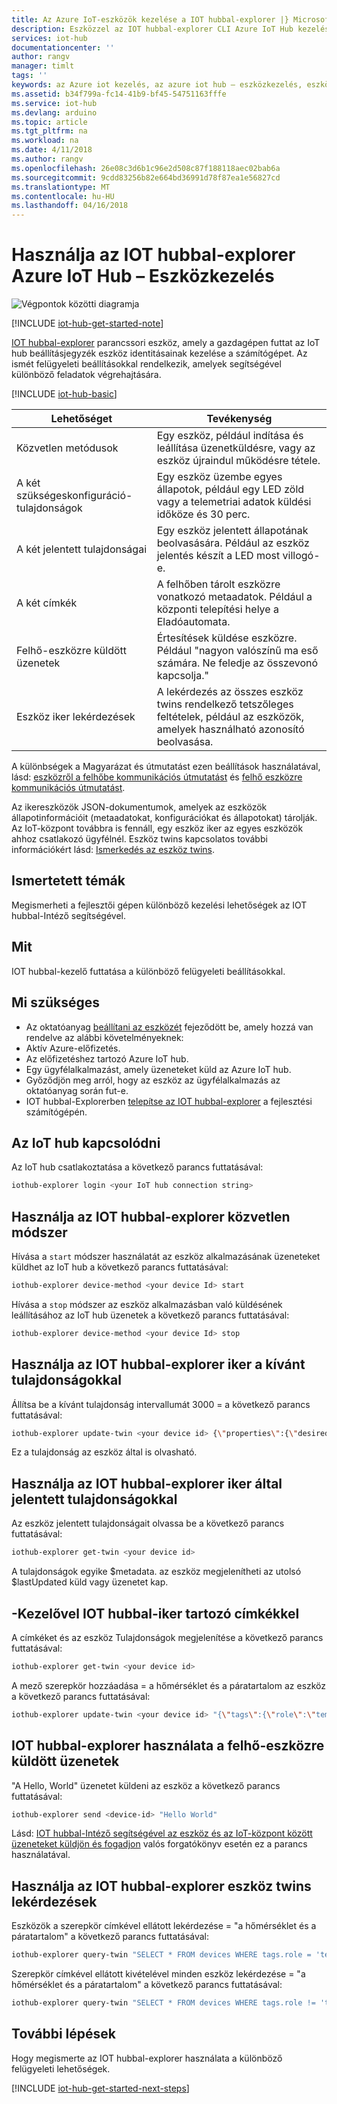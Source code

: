 ```yaml
---
title: Az Azure IoT-eszközök kezelése a IOT hubbal-explorer |} Microsoft Docs
description: Eszközzel az IOT hubbal-explorer CLI Azure IoT Hub kezeléséhez, ha kiemeli a közvetlen módszerek és a kettős kívánt tulajdonságok felügyeleti lehetőségeket.
services: iot-hub
documentationcenter: ''
author: rangv
manager: timlt
tags: ''
keywords: az Azure iot kezelés, az azure iot hub – eszközkezelés, eszköz felügyeleti iot, iot hub – Eszközkezelés
ms.assetid: b34f799a-fc14-41b9-bf45-54751163fffe
ms.service: iot-hub
ms.devlang: arduino
ms.topic: article
ms.tgt_pltfrm: na
ms.workload: na
ms.date: 4/11/2018
ms.author: rangv
ms.openlocfilehash: 26e08c3d6b1c96e2d508c87f188118aec02bab6a
ms.sourcegitcommit: 9cdd83256b82e664bd36991d78f87ea1e56827cd
ms.translationtype: MT
ms.contentlocale: hu-HU
ms.lasthandoff: 04/16/2018
---
```

# <a name="use-iothub-explorer-for-azure-iot-hub-device-management"></a>Használja az IOT hubbal-explorer Azure IoT Hub – Eszközkezelés

![Végpontok közötti diagramja](media/iot-hub-get-started-e2e-diagram/2.png)

[!INCLUDE [iot-hub-get-started-note](../../includes/iot-hub-get-started-note.md)]

[IOT hubbal-explorer](https://github.com/azure/iothub-explorer) parancssori eszköz, amely a gazdagépen futtat az IoT hub beállításjegyzék eszköz identitásainak kezelése a számítógépet. Az ismét felügyeleti beállításokkal rendelkezik, amelyek segítségével különböző feladatok végrehajtására.

[!INCLUDE [iot-hub-basic](../../includes/iot-hub-basic-whole.md)]

| Lehetőséget          | Tevékenység                                                                                                                            |
|----------------------------|------------------------------------------------------------------------------------------------------------------------------|
| Közvetlen metódusok             | Egy eszköz, például indítása és leállítása üzenetküldésre, vagy az eszköz újraindul működésre tétele.                                        |
| A két szükségeskonfiguráció-tulajdonságok    | Egy eszköz üzembe egyes állapotok, például egy LED zöld vagy a telemetriai adatok küldési időköze és 30 perc.         |
| A két jelentett tulajdonságai   | Egy eszköz jelentett állapotának beolvasására. Például az eszköz jelentés készít a LED most villogó-e.                                    |
| A két címkék                  | A felhőben tárolt eszközre vonatkozó metaadatok. Például a központi telepítési helye a Eladóautomata.                         |
| Felhő-eszközre küldött üzenetek   | Értesítések küldése eszközre. Például "nagyon valószínű ma eső számára. Ne feledje az összevonó kapcsolja."              |
| Eszköz iker lekérdezések        | A lekérdezés az összes eszköz twins rendelkező tetszőleges feltételek, például az eszközök, amelyek használható azonosító beolvasása. |

A különbségek a Magyarázat és útmutatást ezen beállítások használatával, lásd: [eszközről a felhőbe kommunikációs útmutatást](iot-hub-devguide-d2c-guidance.md) és [felhő eszközre kommunikációs útmutatást](iot-hub-devguide-c2d-guidance.md).

Az ikereszközök JSON-dokumentumok, amelyek az eszközök állapotinformációit (metaadatokat, konfigurációkat és állapotokat) tárolják. Az IoT-központ továbbra is fennáll, egy eszköz iker az egyes eszközök ahhoz csatlakozó ügyfélnél. Eszköz twins kapcsolatos további információkért lásd: [Ismerkedés az eszköz twins](iot-hub-node-node-twin-getstarted.md).

## <a name="what-you-learn"></a>Ismertetett témák

Megismerheti a fejlesztői gépen különböző kezelési lehetőségek az IOT hubbal-Intéző segítségével.

## <a name="what-you-do"></a>Mit

IOT hubbal-kezelő futtatása a különböző felügyeleti beállításokkal.

## <a name="what-you-need"></a>Mi szükséges

- Az oktatóanyag [beállítani az eszközét](iot-hub-raspberry-pi-kit-node-get-started.md) fejeződött be, amely hozzá van rendelve az alábbi követelményeknek:
- Aktív Azure-előfizetés.
- Az előfizetéshez tartozó Azure IoT hub.
- Egy ügyfélalkalmazást, amely üzeneteket küld az Azure IoT hub.
- Győződjön meg arról, hogy az eszköz az ügyfélalkalmazás az oktatóanyag során fut-e.
- IOT hubbal-Explorerben [telepítse az IOT hubbal-explorer](https://github.com/azure/iothub-explorer) a fejlesztési számítógépén.

## <a name="connect-to-your-iot-hub"></a>Az IoT hub kapcsolódni

Az IoT hub csatlakoztatása a következő parancs futtatásával:

```bash
iothub-explorer login <your IoT hub connection string>
```

## <a name="use-iothub-explorer-with-direct-methods"></a>Használja az IOT hubbal-explorer közvetlen módszer

Hívása a `start` módszer használatát az eszköz alkalmazásának üzeneteket küldhet az IoT hub a következő parancs futtatásával:

```bash
iothub-explorer device-method <your device Id> start
```

Hívása a `stop` módszer az eszköz alkalmazásban való küldésének leállításához az IoT hub üzenetek a következő parancs futtatásával:

```bash
iothub-explorer device-method <your device Id> stop
```

## <a name="use-iothub-explorer-with-twins-desired-properties"></a>Használja az IOT hubbal-explorer iker a kívánt tulajdonságokkal

Állítsa be a kívánt tulajdonság intervallumát 3000 = a következő parancs futtatásával:

```bash
iothub-explorer update-twin <your device id> {\"properties\":{\"desired\":{\"interval\":3000}}}
```

Ez a tulajdonság az eszköz által is olvasható.

## <a name="use-iothub-explorer-with-twins-reported-properties"></a>Használja az IOT hubbal-explorer iker által jelentett tulajdonságokkal

Az eszköz jelentett tulajdonságait olvassa be a következő parancs futtatásával:

```bash
iothub-explorer get-twin <your device id>
```

A tulajdonságok egyike $metadata. az eszköz megjelenítheti az utolsó $lastUpdated küld vagy üzenetet kap.

## <a name="use-iothub-explorer-with-twins-tags"></a>-Kezelővel IOT hubbal-iker tartozó címkékkel

A címkéket és az eszköz Tulajdonságok megjelenítése a következő parancs futtatásával:

```bash
iothub-explorer get-twin <your device id>
```

A mező szerepkör hozzáadása = a hőmérséklet és a páratartalom az eszköz a következő parancs futtatásával:

```bash
iothub-explorer update-twin <your device id> "{\"tags\":{\"role\":\"temperature&humidity\"}}"
```

## <a name="use-iothub-explorer-with-cloud-to-device-messages"></a>IOT hubbal-explorer használata a felhő-eszközre küldött üzenetek

"A Hello, World" üzenetet küldeni az eszköz a következő parancs futtatásával:

```bash
iothub-explorer send <device-id> "Hello World"
```

Lásd: [IOT hubbal-Intéző segítségével az eszköz és az IoT-központ között üzeneteket küldjön és fogadjon](iot-hub-explorer-cloud-device-messaging.md) valós forgatókönyv esetén ez a parancs használatával.

## <a name="use-iothub-explorer-with-device-twins-queries"></a>Használja az IOT hubbal-explorer eszköz twins lekérdezések

Eszközök a szerepkör címkével ellátott lekérdezése = "a hőmérséklet és a páratartalom" a következő parancs futtatásával:

```bash
iothub-explorer query-twin "SELECT * FROM devices WHERE tags.role = 'temperature&humidity'"
```

Szerepkör címkével ellátott kivételével minden eszköz lekérdezése = "a hőmérséklet és a páratartalom" a következő parancs futtatásával:

```bash
iothub-explorer query-twin "SELECT * FROM devices WHERE tags.role != 'temperature&humidity'"
```

## <a name="next-steps"></a>További lépések

Hogy megismerte az IOT hubbal-explorer használata a különböző felügyeleti lehetőségek.

[!INCLUDE [iot-hub-get-started-next-steps](../../includes/iot-hub-get-started-next-steps.md)]
